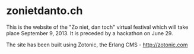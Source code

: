 zonietdanto.ch
==============

This is the website of the "Zo niet, dan toch" virtual festival which
will take place September 9, 2013. It is preceded by a hackathon on
June 29.

The site has been built using Zotonic, the Erlang CMS -
http://zotonic.com

